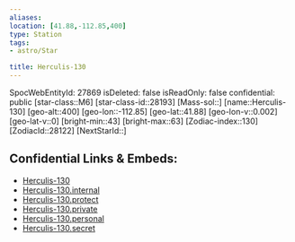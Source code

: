 ```yaml
---
aliases: 
location: [41.88,-112.85,400]
type: Station
tags:
- astro/Star

title: Herculis-130
---
```

SpocWebEntityId: 27869
isDeleted: false
isReadOnly: false
confidential: public
[star-class::M6]
[star-class-id::28193]
[Mass-sol::]
[name::Herculis-130]
[geo-alt::400]
[geo-lon::-112.85]
[geo-lat::41.88]
[geo-lon-v::0.002]
[geo-lat-v::0]
[bright-min::43]
[bright-max::63]
[Zodiac-index::130]
[ZodiacId::28122]
[NextStarId::]



## Confidential Links & Embeds: 
- [Herculis-130](../../../_public/astro/Star/Herculis-130.md) 
- [Herculis-130.internal](../../../_internal/astro/Star/Herculis-130.internal.md) 
- [Herculis-130.protect](../../../_protect/astro/Star/Herculis-130.protect.md) 
- [Herculis-130.private](../../../_private/astro/Star/Herculis-130.private.md) 
- [Herculis-130.personal](../../../_personal/astro/Star/Herculis-130.personal.md) 
- [Herculis-130.secret](../../../_secret/astro/Star/Herculis-130.secret.md)

